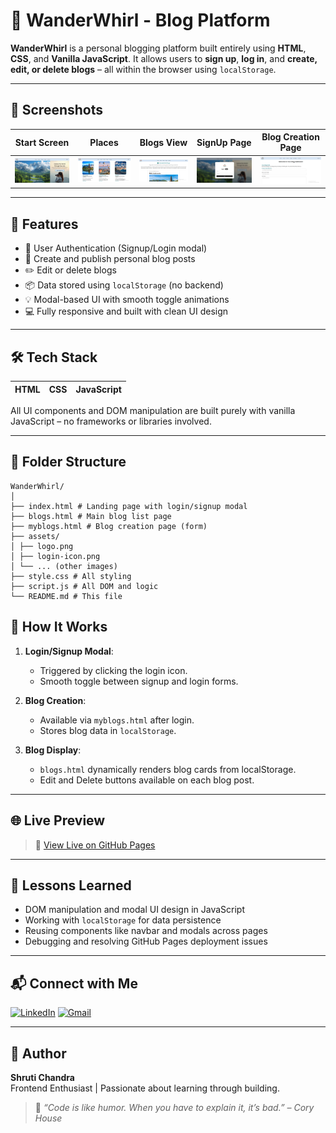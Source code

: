 # 📝 WanderWhirl - Blog Platform

**WanderWhirl** is a personal blogging platform built entirely using **HTML**, **CSS**, and **Vanilla JavaScript**. It allows users to **sign up**, **log in**, and **create, edit, or delete blogs** – all within the browser using `localStorage`.

---

## 📸 Screenshots

| Start Screen | Places | Blogs View | SignUp Page | Blog Creation Page | 
|--------------|--------|------------|-------------|---------------------|
| ![Start](./assets/screenshots/start.PNG) | ![places](./assets/screenshots/places.PNG) | ![blogs](./assets/screenshots/blogs.PNG) | ![signup](./assets/screenshots/signup.PNG) | ![blogcreation](./assets/screenshots/blogcreation.PNG) |

---

## 🚀 Features

- 🔐 User Authentication (Signup/Login modal)
- 📝 Create and publish personal blog posts
- ✏️ Edit or delete blogs
- 📦 Data stored using `localStorage` (no backend)
- 💡 Modal-based UI with smooth toggle animations
- 💻 Fully responsive and built with clean UI design

---

## 🛠️ Tech Stack

| HTML | CSS | JavaScript |
|------|-----|-------------|

All UI components and DOM manipulation are built purely with vanilla JavaScript – no frameworks or libraries involved.

---

## 🧩 Folder Structure

```
WanderWhirl/
│
├── index.html # Landing page with login/signup modal
├── blogs.html # Main blog list page
├── myblogs.html # Blog creation page (form)
├── assets/
│ ├── logo.png
│ ├── login-icon.png
│ └── ... (other images)
├── style.css # All styling
├── script.js # All DOM and logic
└── README.md # This file
```

## 🔧 How It Works

1. **Login/Signup Modal**:
   - Triggered by clicking the login icon.
   - Smooth toggle between signup and login forms.

2. **Blog Creation**:
   - Available via `myblogs.html` after login.
   - Stores blog data in `localStorage`.

3. **Blog Display**:
   - `blogs.html` dynamically renders blog cards from localStorage.
   - Edit and Delete buttons available on each blog post.

---

## 🌐 Live Preview

> 📍 [View Live on GitHub Pages](https://techieshruti.github.io/Brainwave_Matrix_Intern_Task_2/)

---

## 🧠 Lessons Learned

- DOM manipulation and modal UI design in JavaScript
- Working with `localStorage` for data persistence
- Reusing components like navbar and modals across pages
- Debugging and resolving GitHub Pages deployment issues

---

## 📬 Connect with Me

[![LinkedIn](https://img.shields.io/badge/LinkedIn-blue?logo=linkedin&style=for-the-badge&logoColor=white)](https://www.linkedin.com/in/shruti-chandra-656578174/)
[![Gmail](https://img.shields.io/badge/Gmail-red?logo=gmail&style=for-the-badge&logoColor=white)](mailto:shrutichandra721@gmail.com)

---

## 🙌 Author

**Shruti Chandra**  
Frontend Enthusiast | Passionate about learning through building.

> 🧡 *“Code is like humor. When you have to explain it, it’s bad.” – Cory House*

